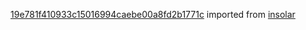 [19e781f410933c15016994caebe00a8fd2b1771c](https://github.com/insolar/insolar/commit/19e781f410933c15016994caebe00a8fd2b1771c) imported from [insolar](https://github.com/insolar/insolar)
